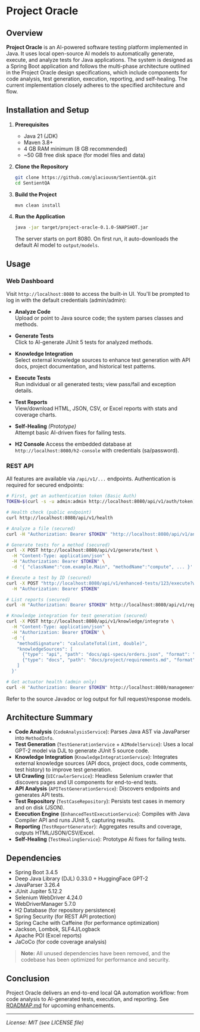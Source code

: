 # Project Oracle

## Overview

**Project Oracle** is an AI-powered software testing platform implemented in Java. It uses local open-source AI models to automatically generate, execute, and analyze tests for Java applications. The system is designed as a Spring Boot application and follows the multi-phase architecture outlined in the Project Oracle design specifications, which include components for code analysis, test generation, execution, reporting, and self-healing. The current implementation closely adheres to the specified architecture and flow.

## Installation and Setup

1. **Prerequisites**
    - Java 21 (JDK)
    - Maven 3.8+
    - 4 GB RAM minimum (8 GB recommended)
    - ~50 GB free disk space (for model files and data)

2. **Clone the Repository**
   ```bash
   git clone https://github.com/glaciousm/SentientQA.git
   cd SentientQA
   ```

3. **Build the Project**
   ```bash
   mvn clean install
   ```

4. **Run the Application**
   ```bash
   java -jar target/project-oracle-0.1.0-SNAPSHOT.jar
   ```  
   The server starts on port 8080. On first run, it auto-downloads the default AI model to `output/models`.

## Usage

### Web Dashboard

Visit `http://localhost:8080` to access the built-in UI. You'll be prompted to log in with the default credentials (admin/admin):

- **Analyze Code**  
  Upload or point to Java source code; the system parses classes and methods.

- **Generate Tests**  
  Click to AI-generate JUnit 5 tests for analyzed methods.

- **Knowledge Integration**  
  Select external knowledge sources to enhance test generation with API docs, project documentation, and historical test patterns.

- **Execute Tests**  
  Run individual or all generated tests; view pass/fail and exception details.

- **Test Reports**  
  View/download HTML, JSON, CSV, or Excel reports with stats and coverage charts.

- **Self-Healing** *(Prototype)*  
  Attempt basic AI-driven fixes for failing tests.

- **H2 Console**
  Access the embedded database at `http://localhost:8080/h2-console` with credentials (sa/password).

### REST API

All features are available via `/api/v1/...` endpoints. Authentication is required for secured endpoints:

```bash
# First, get an authentication token (Basic Auth)
TOKEN=$(curl -s -u admin:admin http://localhost:8080/api/v1/auth/token)

# Health check (public endpoint)
curl http://localhost:8080/api/v1/health

# Analyze a file (secured)
curl -H "Authorization: Bearer $TOKEN" "http://localhost:8080/api/v1/analyze/file?filePath=src/Main.java"

# Generate tests for a method (secured)
curl -X POST http://localhost:8080/api/v1/generate/test \
  -H "Content-Type: application/json" \
  -H "Authorization: Bearer $TOKEN" \
  -d '{ "className":"com.example.Main", "methodName":"compute", ... }'

# Execute a test by ID (secured)
curl -X POST "http://localhost:8080/api/v1/enhanced-tests/123/execute?waitForResult=true" \
  -H "Authorization: Bearer $TOKEN"

# List reports (secured)
curl -H "Authorization: Bearer $TOKEN" http://localhost:8080/api/v1/reports/list

# Knowledge integration for test generation (secured)
curl -X POST http://localhost:8080/api/v1/knowledge/integrate \
  -H "Content-Type: application/json" \
  -H "Authorization: Bearer $TOKEN" \
  -d '{
    "methodSignature": "calculateTotal(int, double)",
    "knowledgeSources": [
      {"type": "api", "path": "docs/api-specs/orders.json", "format": "swagger", "enabled": true},
      {"type": "docs", "path": "docs/project/requirements.md", "format": "markdown", "enabled": true}
    ]
  }'

# Get actuator health (admin only)
curl -H "Authorization: Bearer $TOKEN" http://localhost:8080/management/health
```

Refer to the source Javadoc or log output for full request/response models.

## Architecture Summary

- **Code Analysis** (`CodeAnalysisService`): Parses Java AST via JavaParser into `MethodInfo`.
- **Test Generation** (`TestGenerationService` + `AIModelService`): Uses a local GPT-2 model via DJL to generate JUnit 5 source code.
- **Knowledge Integration** (`KnowledgeIntegrationService`): Integrates external knowledge sources (API docs, project docs, code comments, test history) to improve test generation.
- **UI Crawling** (`UICrawlerService`): Headless Selenium crawler that discovers pages and UI components for end-to-end tests.
- **API Analysis** (`APITestGenerationService`): Discovers endpoints and generates API tests.
- **Test Repository** (`TestCaseRepository`): Persists test cases in memory and on disk (JSON).
- **Execution Engine** (`EnhancedTestExecutionService`): Compiles with Java Compiler API and runs JUnit 5, capturing results.
- **Reporting** (`TestReportGenerator`): Aggregates results and coverage, outputs HTML/JSON/CSV/Excel.
- **Self-Healing** (`TestHealingService`): Prototype AI fixes for failing tests.

## Dependencies

- Spring Boot 3.4.5
- Deep Java Library (DJL) 0.33.0 + HuggingFace GPT-2
- JavaParser 3.26.4
- JUnit Jupiter 5.12.2
- Selenium WebDriver 4.24.0
- WebDriverManager 5.7.0
- H2 Database (for repository persistence)
- Spring Security (for REST API protection)
- Spring Cache with Caffeine (for performance optimization)
- Jackson, Lombok, SLF4J/Logback
- Apache POI (Excel reports)
- JaCoCo (for code coverage analysis)

> **Note:** All unused dependencies have been removed, and the codebase has been optimized for performance and security.

## Conclusion

Project Oracle delivers an end-to-end local QA automation workflow: from code analysis to AI-generated tests, execution, and reporting. See [ROADMAP.md](ROADMAP.md) for upcoming enhancements.

---

*License: MIT (see LICENSE file)*